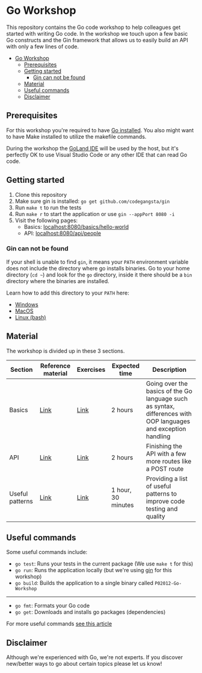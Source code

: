 # Go Workshop

This repository contains the Go code workshop to help colleagues
get started with writing Go code.
In the workshop we touch upon a few basic Go constructs and the Gin framework
that allows us to easily build an API with only a few lines of code.

- [Go Workshop](#go-workshop)
  - [Prerequisites](#prerequisites)
  - [Getting started](#getting-started)
    - [Gin can not be found](#gin-can-not-be-found)
  - [Material](#material)
  - [Useful commands](#useful-commands)
  - [Disclaimer](#disclaimer)

## Prerequisites

For this workshop you're required to have [Go installed](https://golang.org/doc/install).
You also might want to have Make installed to utilize the makefile commands.

During the workshop the [GoLand IDE](https://www.jetbrains.com/go/) will be used by the host,
but it's perfectly OK to use Visual Studio Code or any other IDE that can read Go code.

## Getting started

1. Clone this repository
1. Make sure gin is installed: `go get github.com/codegangsta/gin`
1. Run `make t` to run the tests
1. Run `make r` to start the application or use `gin --appPort 8080 -i`
1. Visit the following pages: 
   - Basics: [localhost:8080/basics/hello-world](http://localhost:8080/basics/hello-world)
   - API: [localhost:8080/api/people](http://localhost:8080/api/people)

### Gin can not be found

If your shell is unable to find `gin`, it means your `PATH` environment variable
does not include the directory where go installs binaries.
Go to your home directory (`cd ~`) and look for the `go` directory, inside it there
should be a `bin` directory where the binaries are installed.

Learn how to add this directory to your `PATH` here:

- [Windows](https://www.architectryan.com/2018/03/17/add-to-the-path-on-windows-10/)
- [MacOS](https://www.architectryan.com/2012/10/02/add-to-the-path-on-mac-os-x-mountain-lion/)
- [Linux (bash)](https://docs.oracle.com/cd/E19062-01/sun.mgmt.ctr36/819-5418/gaznb/index.html)

## Material

The workshop is divided up in these 3 sections.

| Section | Reference material | Exercises | Expected time | Description
| ------- | ---- | ---- | ------------- | ------------
| Basics  | [Link](api/basics/reference-material.md) | [Link](api/basics/exercises.md) | 2 hours | Going over the basics of the Go language such as syntax, differences with OOP languages and exception handling
| API     | [Link](api/workshop-api/reference-material.md) | [Link](api/workshop-api/exercises.md) | 2 hours | Finishing the API with a few more routes like a POST route
| Useful patterns | [Link](api/patterns/reference-material.md)| [Link](api/patterns/exercises.md) | 1 hour, 30 minutes | Providing a list of useful patterns to improve code testing and quality

## Useful commands

Some useful commands include:

- `go test`: Runs your tests in the current package (We use `make t` for this)
- `go run`: Runs the application locally (but we're using [gin](https://github.com/codegangsta/gin) for this workshop)
- `go build`: Builds the application to a single binary called `P02012-Go-Workshop`
  
---

- `go fmt`: Formats your Go code
- `go get`: Downloads and installs go packages (dependencies)

For more useful commands [see this article](https://www.ubuntupit.com/go-command-examples-for-aspiring-golang-developers/)

## Disclaimer

Although we're experienced with Go, we're not experts.
If you discover new/better ways to go about certain topics please
let us know!
